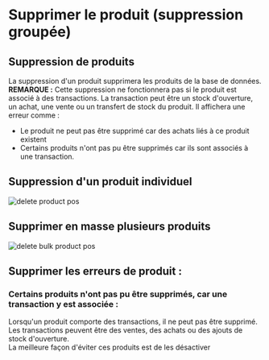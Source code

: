 # Supprimer le produit (suppression groupée)

## Suppression de produits

La suppression d'un produit supprimera les produits de la base de données.
**REMARQUE :** Cette suppression ne fonctionnera pas si le produit est associé à des transactions. La transaction peut être un stock d'ouverture, un achat, une vente ou un transfert de stock du produit. Il affichera une erreur comme :
- Le produit ne peut pas être supprimé car des achats liés à ce produit existent
- Certains produits n'ont pas pu être supprimés car ils sont associés à une transaction.

## Suppression d'un produit individuel

![delete product pos](/products/delete-product-pos-800x399.png)

## Supprimer en masse plusieurs produits

![delete bulk product pos](/products/delete-bulk-product-pos-700x312.png)

## Supprimer les erreurs de produit :

### Certains produits n'ont pas pu être supprimés, car une transaction y est associée :

Lorsqu'un produit comporte des transactions, il ne peut pas être supprimé. <br>
Les transactions peuvent être des ventes, des achats ou des ajouts de stock d'ouverture. <br>
La meilleure façon d'éviter ces produits est de les désactiver <br>
